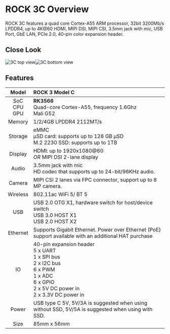 ﻿---
sidebar_label: 'Overview'
sidebar_position: 3
---

# ROCK 3C Overview

ROCK 3C features a quad core Cortex-A55 ARM processor, 32bit 3200Mb/s LPDDR4, up to 4K@60 HDMI, MIPI DSI, MIPI CSI, 3.5mm jack with mic, USB Port, GbE LAN, PCIe 2.0, 40-pin color expansion header.

## Close Look

![3C top view](/img/rock3/Rock3C-top-800px.webp)![3C bottom view](/img/rock3/Rock3C-bottom-800px.webp)  

## Features

|Model|ROCK 3 Model C|
|:-:|:-|
|SoC<br/>CPU<br/>GPU|**RK3566**<br/>Quad-core Cortex-A55, frequency 1.6Ghz<br/>Mali G52|
|Memory|1/2/4GB LPDDR4 2112MT/s|
|Storage|eMMC<br/>μSD card: supports up to 128 GB μSD<br/>M.2 2230 SSD: supports up to 1TB |
|Display|HDMI: up to 1920x1080@60<br/>*OR* MIPI DSI 2-lane display|
|Audio|	3.5mm jack with mic<br/>HD codec that supports up to 24-bit/96KHz audio.|
|Camera|MIPI CSI 2 lanes via FPC connector, support up to 8 MP camera.|
|Wireless|802.11ac WiFi 5/ BT 5|
|USB|USB 2.0 OTG X1, hardware switch for host/device switch<br/>USB 3.0 HOST X1<br/>USB 2.0 HOST X2|
|Ethernet|Supports Gigabit Ethernet. Power over Ethernet (PoE) support available with an additional HAT purchase|
|IO|40-pin expansion header<br/>5 x UART<br/>1 x SPI bus<br/>2 x I2C bus<br/>6 x PWM<br/>1 x ADC<br/>6 x GPIO<br/>2 x 5V DC power in<br/>2 x 3.3V DC power in|
|Power|USB type C 5V, 5V/3A is suggested when using without SSD, 5V/5A is suggested when using with SSD.|
|Size|85mm x 56mm|

